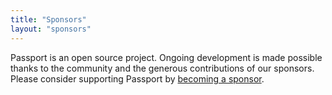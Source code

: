 ```yaml
---
title: "Sponsors"
layout: "sponsors"
---
```


Passport is an open source project.  Ongoing development is made possible thanks
to the community and the generous contributions of our sponsors.  Please
consider supporting Passport by [becoming a sponsor](https://github.com/sponsors/jaredhanson?metadata_source=passportjs&metadata_medium=referral&metadata_campaign=sponsors).

